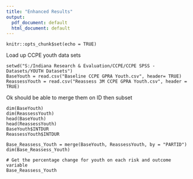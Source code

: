 ```yaml
---
title: "Enhanced Results"
output:
  pdf_document: default
  html_document: default
---
```


```{r setup, include=FALSE}
knitr::opts_chunk$set(echo = TRUE)
```
Load up CCPE youth data sets
```{r}
setwd("S:/Indiana Research & Evaluation/CCPE/CCPE SPSS - Datasets/YOUTH Datasets")
BaseYouth = read.csv("Baseline CCPE GPRA Youth.csv", header= TRUE)
ReassessYouth = read.csv("Reassess 3M CCPE GPRA Youth.csv", header = TRUE)
```
Ok should be able to merge them on ID then subset
```{r}
dim(BaseYouth)
dim(ReassessYouth)
head(BaseYouth)
head(ReassessYouth)
BaseYouth$INTDUR
ReassessYouth$INTDUR

Base_Reassess_Youth = merge(BaseYouth, ReassessYouth, by = "PARTID")
dim(Base_Reassess_Youth)

# Get the percentage change for youth on each risk and outcome variable
Base_Reassess_Youth


```
```{r}

```







